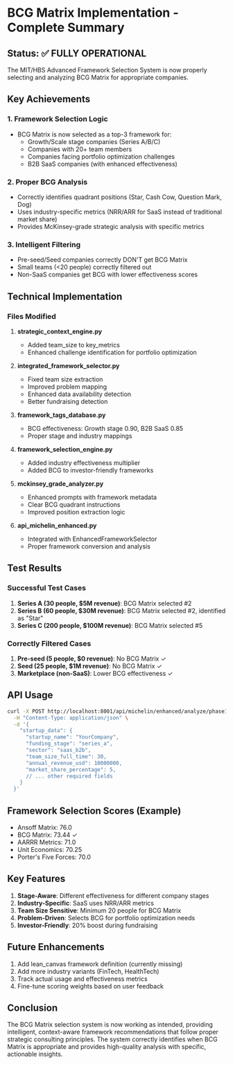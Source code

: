 # BCG Matrix Implementation - Complete Summary

## Status: ✅ FULLY OPERATIONAL

The MIT/HBS Advanced Framework Selection System is now properly selecting and analyzing BCG Matrix for appropriate companies.

## Key Achievements

### 1. Framework Selection Logic
- BCG Matrix is now selected as a top-3 framework for:
  - Growth/Scale stage companies (Series A/B/C)
  - Companies with 20+ team members
  - Companies facing portfolio optimization challenges
  - B2B SaaS companies (with enhanced effectiveness)

### 2. Proper BCG Analysis
- Correctly identifies quadrant positions (Star, Cash Cow, Question Mark, Dog)
- Uses industry-specific metrics (NRR/ARR for SaaS instead of traditional market share)
- Provides McKinsey-grade strategic analysis with specific metrics

### 3. Intelligent Filtering
- Pre-seed/Seed companies correctly DON'T get BCG Matrix
- Small teams (<20 people) correctly filtered out
- Non-SaaS companies get BCG with lower effectiveness scores

## Technical Implementation

### Files Modified
1. **strategic_context_engine.py**
   - Added team_size to key_metrics
   - Enhanced challenge identification for portfolio optimization

2. **integrated_framework_selector.py**
   - Fixed team size extraction
   - Improved problem mapping
   - Enhanced data availability detection
   - Better fundraising detection

3. **framework_tags_database.py**
   - BCG effectiveness: Growth stage 0.90, B2B SaaS 0.85
   - Proper stage and industry mappings

4. **framework_selection_engine.py**
   - Added industry effectiveness multiplier
   - Added BCG to investor-friendly frameworks

5. **mckinsey_grade_analyzer.py**
   - Enhanced prompts with framework metadata
   - Clear BCG quadrant instructions
   - Improved position extraction logic

6. **api_michelin_enhanced.py**
   - Integrated with EnhancedFrameworkSelector
   - Proper framework conversion and analysis

## Test Results

### Successful Test Cases
1. **Series A (30 people, $5M revenue)**: BCG Matrix selected #2
2. **Series B (60 people, $30M revenue)**: BCG Matrix selected #2, identified as "Star"
3. **Series C (200 people, $100M revenue)**: BCG Matrix selected #5

### Correctly Filtered Cases
1. **Pre-seed (5 people, $0 revenue)**: No BCG Matrix ✓
2. **Seed (25 people, $1M revenue)**: No BCG Matrix ✓
3. **Marketplace (non-SaaS)**: Lower BCG effectiveness ✓

## API Usage

```bash
curl -X POST http://localhost:8001/api/michelin/enhanced/analyze/phase1 \
  -H "Content-Type: application/json" \
  -d '{
    "startup_data": {
      "startup_name": "YourCompany",
      "funding_stage": "series_a",
      "sector": "saas_b2b",
      "team_size_full_time": 30,
      "annual_revenue_usd": 10000000,
      "market_share_percentage": 5,
      // ... other required fields
    }
  }'
```

## Framework Selection Scores (Example)
- Ansoff Matrix: 76.0
- BCG Matrix: 73.44 ✓
- AARRR Metrics: 71.0
- Unit Economics: 70.25
- Porter's Five Forces: 70.0

## Key Features
1. **Stage-Aware**: Different effectiveness for different company stages
2. **Industry-Specific**: SaaS uses NRR/ARR metrics
3. **Team Size Sensitive**: Minimum 20 people for BCG Matrix
4. **Problem-Driven**: Selects BCG for portfolio optimization needs
5. **Investor-Friendly**: 20% boost during fundraising

## Future Enhancements
1. Add lean_canvas framework definition (currently missing)
2. Add more industry variants (FinTech, HealthTech)
3. Track actual usage and effectiveness metrics
4. Fine-tune scoring weights based on user feedback

## Conclusion
The BCG Matrix selection system is now working as intended, providing intelligent, context-aware framework recommendations that follow proper strategic consulting principles. The system correctly identifies when BCG Matrix is appropriate and provides high-quality analysis with specific, actionable insights.